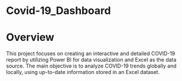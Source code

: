 # Covid-19_Dashboard
# Overview
This project focuses on creating an interactive and detailed COVID-19 report by utilizing Power BI for data visualization and Excel as the data source. The main objective is to analyze COVID-19 trends globally and locally, using up-to-date information stored in an Excel dataset.
